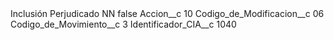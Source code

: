 <?xml version="1.0" encoding="UTF-8"?>
<CustomMetadata xmlns="http://soap.sforce.com/2006/04/metadata" xmlns:xsi="http://www.w3.org/2001/XMLSchema-instance" xmlns:xsd="http://www.w3.org/2001/XMLSchema">
    <label>Inclusión Perjudicado NN</label>
    <protected>false</protected>
    <values>
        <field>Accion__c</field>
        <value xsi:type="xsd:string">10</value>
    </values>
    <values>
        <field>Codigo_de_Modificacion__c</field>
        <value xsi:type="xsd:string">06</value>
    </values>
    <values>
        <field>Codigo_de_Movimiento__c</field>
        <value xsi:type="xsd:string">3</value>
    </values>
    <values>
        <field>Identificador_CIA__c</field>
        <value xsi:type="xsd:string">1040</value>
    </values>
</CustomMetadata>
